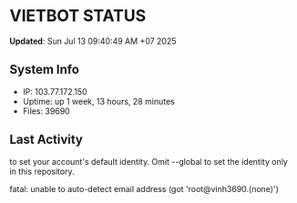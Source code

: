 # VIETBOT STATUS
**Updated**: Sun Jul 13 09:40:49 AM +07 2025

## System Info
- IP: 103.77.172.150
- Uptime: up 1 week, 13 hours, 28 minutes
- Files: 39690

## Last Activity

to set your account's default identity.
Omit --global to set the identity only in this repository.

fatal: unable to auto-detect email address (got 'root@vinh3690.(none)')
